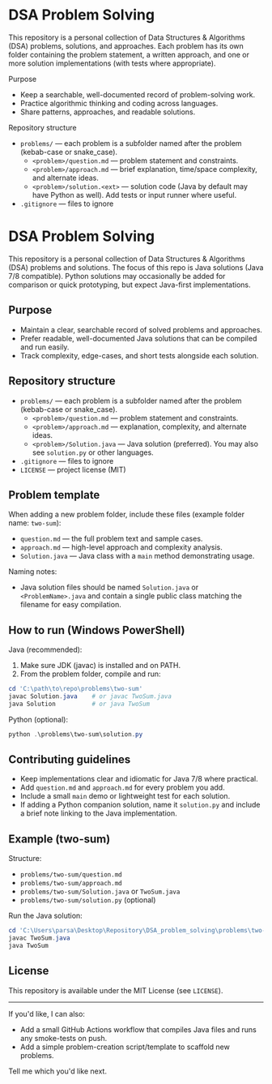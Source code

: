 # DSA Problem Solving

This repository is a personal collection of Data Structures & Algorithms (DSA) problems, solutions, and approaches. Each problem has its own folder containing the problem statement, a written approach, and one or more solution implementations (with tests where appropriate).

Purpose
- Keep a searchable, well-documented record of problem-solving work.
- Practice algorithmic thinking and coding across languages.
- Share patterns, approaches, and readable solutions.

Repository structure

- `problems/` — each problem is a subfolder named after the problem (kebab-case or snake_case).
  - `<problem>/question.md` — problem statement and constraints.
  - `<problem>/approach.md` — brief explanation, time/space complexity, and alternate ideas.
  - `<problem>/solution.<ext>` — solution code (Java by default may have Python as well). Add tests or input runner where useful.
- `.gitignore` — files to ignore

# DSA Problem Solving

This repository is a personal collection of Data Structures & Algorithms (DSA) problems and solutions. The focus of this repo is Java solutions (Java 7/8 compatible). Python solutions may occasionally be added for comparison or quick prototyping, but expect Java-first implementations.

## Purpose

- Maintain a clear, searchable record of solved problems and approaches.
- Prefer readable, well-documented Java solutions that can be compiled and run easily.
- Track complexity, edge-cases, and short tests alongside each solution.

## Repository structure

- `problems/` — each problem is a subfolder named after the problem (kebab-case or snake_case).
  - `<problem>/question.md` — problem statement and constraints.
  - `<problem>/approach.md` — explanation, complexity, and alternate ideas.
  - `<problem>/Solution.java` — Java solution (preferred). You may also see `solution.py` or other languages.
- `.gitignore` — files to ignore
- `LICENSE` — project license (MIT)

## Problem template

When adding a new problem folder, include these files (example folder name: `two-sum`):

- `question.md` — the full problem text and sample cases.
- `approach.md` — high-level approach and complexity analysis.
- `Solution.java` — Java class with a `main` method demonstrating usage.

Naming notes:
- Java solution files should be named `Solution.java` or `<ProblemName>.java` and contain a single public class matching the filename for easy compilation.

## How to run (Windows PowerShell)

Java (recommended):

1. Make sure JDK (javac) is installed and on PATH.
2. From the problem folder, compile and run:

```powershell
cd 'C:\path\to\repo\problems\two-sum'
javac Solution.java    # or javac TwoSum.java
java Solution          # or java TwoSum
```

Python (optional):

```powershell
python .\problems\two-sum\solution.py
```

## Contributing guidelines

- Keep implementations clear and idiomatic for Java 7/8 where practical.
- Add `question.md` and `approach.md` for every problem you add.
- Include a small `main` demo or lightweight test for each solution.
- If adding a Python companion solution, name it `solution.py` and include a brief note linking to the Java implementation.

## Example (two-sum)

Structure:

- `problems/two-sum/question.md`
- `problems/two-sum/approach.md`
- `problems/two-sum/Solution.java` or `TwoSum.java`
- `problems/two-sum/solution.py` (optional)

Run the Java solution:

```powershell
cd 'C:\Users\parsa\Desktop\Repository\DSA_problem_solving\problems\two-sum'
javac TwoSum.java
java TwoSum
```

## License

This repository is available under the MIT License (see `LICENSE`).

---

If you'd like, I can also:

- Add a small GitHub Actions workflow that compiles Java files and runs any smoke-tests on push.
- Add a simple problem-creation script/template to scaffold new problems.

Tell me which you'd like next.
